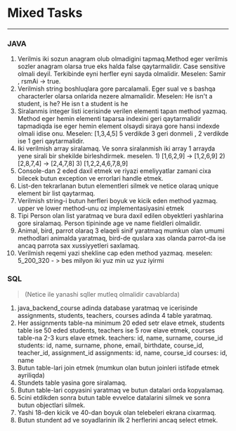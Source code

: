 # Mixed Tasks
___
### JAVA

1. Verilmis iki sozun anagram olub olmadigini tapmaq.Method eger verilmis sozler anagram olarsa true eks halda false qaytarmalidir.
   Case sensitive olmali deyil. Terkibinde eyni herfler eyni sayda olmalidir.
   Meselen: Samir , rsmAi -> true.
2. Verilmish string boshluqlara gore parcalamali. Eger sual ve s bashqa characterler olarsa onlarida nezere almamalidir.
   Meselen: He isn't a student, is he?
   He
   isn
   t
   a
   student
   is
   he
3. Siralanmis integer listi icerisinde verilen elementi tapan method yazmaq. Method eger hemin elementi taparsa indexini geri qaytarmalidir
   tapmadiqda ise eger hemin element olsaydi siraya gore hansi indexde olmali idise onu.
   Meselen: [1,3,4,5] 5 verdikde 3 geri donmeli , 2 verdikde ise 1 geri qaytarmalidir.
4. Iki verilmish array siralamaq. Ve sonra siralanmish iki array 1 arrayda yene sirali bir shekilde birleshdirmek.
   meselen. 1) [1,6,2,9] -> [1,2,6,9]
   2) [2,8,7,4] -> [2,4,7,8]
   3) [1,2,2,4,6,7,8,9]
5. Console-dan 2 eded daxil etmek ve riyazi emeliyyatlar zamani cixa bilecek butun exception ve errorlari handle etmek.
6. List-den tekrarlanan butun elementleri silmek ve netice olaraq unique element bir list qaytarmaq.
7. Verilmish string-i butun herfleri boyuk ve kicik eden method yazmaq. upper ve lower method-unu oz implementasiyasini etmek
8. Tipi Person olan list yaratmaq ve bura daxil edilen obyektleri yashlarina gore siralamaq. Person tipininde age ve name fieldleri olmalidir.
9. Animal, bird, parrot olaraq 3 elaqeli sinif yaratmaq mumkun olan umumi methodlari animalda yaratmaq, bird-de quslara xas olanda parrot-da ise ancaq parrota sax xussiyyetleri saxlamaq.
10. Verilmish reqemi yazi shekline cap eden method yazmaq.
    meselen: 5_200_320 - > bes milyon iki yuz min uz yuz iyirmi

### SQL 
>(Netice ile yanashi sqller mutleq olmalidir cavablarda)
1. java_backend_course adinda database yaratmaq ve icerisinde assignments, students, teachers, courses adinda 4 table yaratmaq.
2. Her assignments table-na minimum 20 eded setr elave etmek, students table ise 50 eded students, teachers ise 5 row elave etmek, courses table-na 2-3 kurs elave etmek.
   teachers: id, name, surname, course_id
   students: id, name, surname, phone, email, birthdate, course_id, teacher_id, assignment_id
   assignments: id, name, course_id
   courses: id, name
3. Butun table-lari join etmek (mumkun olan butun joinleri istifade etmek ayriliqda)
4. Stundets table yasina gore siralamaq.
5. Butun table-lari copyasini yaratmaq ve butun datalari orda kopyalamaq.
6. 5cini etdikden sonra butun table evvelce datalarini silmek ve sonra butun objectlari silmek.
7. Yashi 18-den kicik ve 40-dan boyuk olan telebeleri ekrana cixarmaq.
8. Butun stundent ad ve soyadlarinin ilk 2 herflerini ancaq select etmek.


